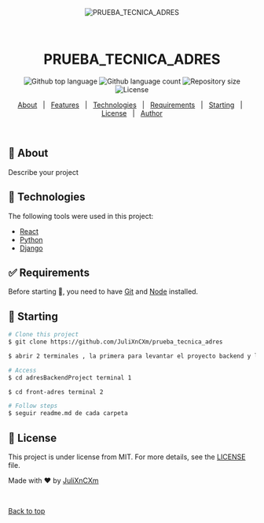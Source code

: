 <div align="center" id="top"> 
  <img src="./.github/app.gif" alt="PRUEBA_TECNICA_ADRES" />

  &#xa0;

  <!-- <a href="https://prueba_tecnica_adres.netlify.app">Demo</a> -->
</div>

<h1 align="center">PRUEBA_TECNICA_ADRES</h1>

<p align="center">
  <img alt="Github top language" src="https://img.shields.io/github/languages/top/JuliXnCXm/prueba_tecnica_adres?color=56BEB8">

  <img alt="Github language count" src="https://img.shields.io/github/languages/count/JuliXnCXm/prueba_tecnica_adres?color=56BEB8">

  <img alt="Repository size" src="https://img.shields.io/github/repo-size/JuliXnCXm/prueba_tecnica_adres?color=56BEB8">

  <img alt="License" src="https://img.shields.io/github/license/JuliXnCXm/prueba_tecnica_adres?color=56BEB8">

</p>

<p align="center">
  <a href="#dart-about">About</a> &#xa0; | &#xa0; 
  <a href="#sparkles-features">Features</a> &#xa0; | &#xa0;
  <a href="#rocket-technologies">Technologies</a> &#xa0; | &#xa0;
  <a href="#white_check_mark-requirements">Requirements</a> &#xa0; | &#xa0;
  <a href="#checkered_flag-starting">Starting</a> &#xa0; | &#xa0;
  <a href="#memo-license">License</a> &#xa0; | &#xa0;
  <a href="https://github.com/JuliXnCXm" target="_blank">Author</a>
</p>

<br>

## :dart: About ##

Describe your project


## :rocket: Technologies ##

The following tools were used in this project:

- [React](https://pt-br.reactjs.org/)
- [Python](https://www.python.org/)
- [Django](https://www.djangoproject.com/)

## :white_check_mark: Requirements ##

Before starting :checkered_flag:, you need to have [Git](https://git-scm.com) and [Node](https://nodejs.org/en/) installed.

## :checkered_flag: Starting ##

```bash
# Clone this project
$ git clone https://github.com/JuliXnCXm/prueba_tecnica_adres

$ abrir 2 terminales , la primera para levantar el proyecto backend y la otra para el frontend

# Access
$ cd adresBackendProject terminal 1

$ cd front-adres terminal 2

# Follow steps
$ seguir readme.md de cada carpeta 


```

## :memo: License ##

This project is under license from MIT. For more details, see the [LICENSE](LICENSE.md) file.


Made with :heart: by <a href="https://github.com/JuliXnCXm" target="_blank">JuliXnCXm</a>

&#xa0;

<a href="#top">Back to top</a>
